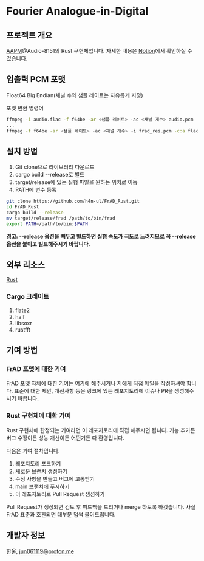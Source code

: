 # Fourier Analogue-in-Digital

## 프로젝트 개요

[AAPM](https://mikhael-openworkspace.notion.site/Project-Archivist-e512fa7a21474ef6bdbd615a424293cf)@Audio-8151의 Rust 구현체입니다. 자세한 내용은 [Notion](https://mikhael-openworkspace.notion.site/Fourier-Analogue-in-Digital-d170c1760cbf4bb4aaea9b1f09b7fead?pvs=4)에서 확인하실 수 있습니다.

## 입출력 PCM 포맷

Float64 Big Endian(채널 수와 샘플 레이트는 자유롭게 지정)

포맷 변환 명령어

```bash
ffmpeg -i audio.flac -f f64be -ar <샘플 레이트> -ac <채널 개수> audio.pcm
...
ffmpeg -f f64be -ar <샘플 레이트> -ac <채널 개수> -i frad_res.pcm -c:a flac res.flac
```

## 설치 방법

1. Git clone으로 라이브러리 다운로드
2. cargo build --release로 빌드
3. target/release에 있는 실행 파일을 원하는 위치로 이동
4. PATH에 변수 등록

```bash
git clone https://github.com/h4n-ul/FrAD_Rust.git
cd FrAD_Rust
cargo build --release
mv target/release/frad /path/to/bin/frad
export PATH=/path/to/bin:$PATH
```

**경고: --release 옵션을 빼두고 빌드하면 실행 속도가 극도로 느려지므로 꼭 --release 옵션을 붙이고 빌드해주시기 바랍니다.**

## 외부 리소스

[Rust](https://github.com/rust-lang/rust)

### Cargo 크레이트

1. flate2
2. half
3. libsoxr
4. rustfft

## 기여 방법

### FrAD 포맷에 대한 기여

FrAD 포맷 자체에 대한 기여는 [여기](https://github.com/h4n-ul/Fourier_Analogue-in-Digital)에 해주시거나 저에게 직접 메일을 작성하셔야 합니다. 표준에 대한 제안, 개선사항 등은 링크에 있는 레포지토리에 이슈나 PR을 생성해주시기 바랍니다.

### Rust 구현체에 대한 기여

Rust 구현체에 한정되는 기여라면 이 레포지토리에 직접 해주시면 됩니다. 기능 추가든 버그 수정이든 성능 개선이든 어떤거든 다 환영입니다.

다음은 기여 절차입니다.

1. 레포지토리 포크하기
2. 새로운 브랜치 생성하기
3. 수정 사항을 만들고 버그에 고통받기
4. main 브랜치에 푸시하기
5. 이 레포지토리로 Pull Request 생성하기

Pull Request가 생성되면 검토 후 피드백을 드리거나 merge 하도록 하겠습니다. 사실 FrAD 표준과 호환되면 대부분 덥썩 물어드립니다.

## 개발자 정보

한울, <jun061119@proton.me>

